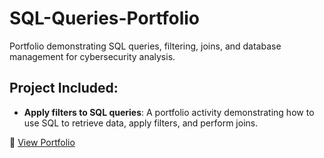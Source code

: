 # SQL-Queries-Portfolio

Portfolio demonstrating SQL queries, filtering, joins, and database management for cybersecurity analysis.

## Project Included:
- **Apply filters to SQL queries**: A portfolio activity demonstrating how to use SQL to retrieve data, apply filters, and perform joins.

📂 [View Portfolio](Portfolio%20Activity_Apply%20filters%20to%20SQL%20queries.pdf)



